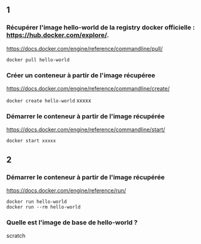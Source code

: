 ## 1

### Récupérer l'image hello-world de la registry docker officielle : https://hub.docker.com/explore/.
https://docs.docker.com/engine/reference/commandline/pull/

```docker pull hello-world```
### Créer un conteneur à partir de l'image récupéree
https://docs.docker.com/engine/reference/commandline/create/ 

```docker create hello-world```
xxxxx

### Démarrer le conteneur à partir de l'image récupérée
https://docs.docker.com/engine/reference/commandline/start/

```docker start xxxxx```

## 2
### Démarrer le conteneur à partir de l'image récupérée
https://docs.docker.com/engine/reference/run/

```
docker run hello-world
docker run --rm hello-world
```

### Quelle est l'image de base de hello-world ?
scratch
